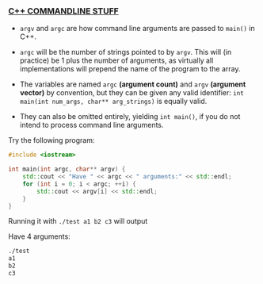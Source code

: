 
### [C++ COMMANDLINE STUFF](http://www.cplusplus.com/articles/DEN36Up4/)

- ```argv``` and ```argc``` are how command line arguments are passed to ```main()``` in C++.

- ```argc``` will be the number of strings pointed to by ```argv```. This will (in practice) be 1 plus the number of arguments, as virtually all implementations will prepend the name of the program to the array.

- The variables are named ```argc``` **(argument count)** and ```argv``` **(argument vector)** by convention, but they can be given any valid identifier: ```int main(int num_args, char** arg_strings)``` is equally valid.

- They can also be omitted entirely, yielding ```int main()```, if you do not intend to process command line arguments.

Try the following program:

```c++
#include <iostream>

int main(int argc, char** argv) {
    std::cout << "Have " << argc << " arguments:" << std::endl;
    for (int i = 0; i < argc; ++i) {
        std::cout << argv[i] << std::endl;
    }
}
```

Running it with ```./test a1 b2 c3``` will output

Have 4 arguments:
```bash
./test
a1
b2
c3
```
